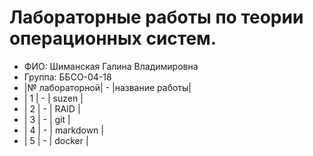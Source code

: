 # Лабораторные работы по теории операционных систем.
- ФИО: Шиманская Галина Владимировна
- Группа: ББСО-04-18
- |№ лабораторной|   -   |название работы|
- |       1      |   -   |     suzen    |
- |       2      |   -   |     RAID     |
- |       3      |   -   |     git      |
- |       4      |   -   |     markdown |
- |       5      |   -   |     docker   |
